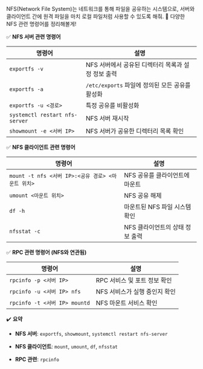 NFS(Network File System)는 네트워크를 통해 파일을 공유하는 시스템으로, 서버와 클라이언트 간에 원격 파일을 마치 로컬 파일처럼 사용할 수 있도록 해줘. 🚀 다양한 NFS 관련 명령어를 정리해볼게!

✅ **NFS 서버 관련 명령어**

|명령어|설명|
|---|---|
|`exportfs -v`|NFS 서버에서 공유된 디렉터리 목록과 설정 정보 출력|
|`exportfs -a`|`/etc/exports` 파일에 정의된 모든 공유를 활성화|
|`exportfs -u <경로>`|특정 공유를 비활성화|
|`systemctl restart nfs-server`|NFS 서버 재시작|
|`showmount -e <서버 IP>`|NFS 서버가 공유한 디렉터리 목록 확인|

✅ **NFS 클라이언트 관련 명령어**

|명령어|설명|
|---|---|
|`mount -t nfs <서버 IP>:<공유 경로> <마운트 위치>`|NFS 공유를 클라이언트에 마운트|
|`umount <마운트 위치>`|NFS 공유 해제|
|`df -h`|마운트된 NFS 파일 시스템 확인|
|`nfsstat -c`|NFS 클라이언트의 상태 정보 출력|

✅ **RPC 관련 명령어 (NFS와 연관됨)**

|명령어|설명|
|---|---|
|`rpcinfo -p <서버 IP>`|RPC 서비스 및 포트 정보 확인|
|`rpcinfo -u <서버 IP> nfs`|NFS 서비스가 실행 중인지 확인|
|`rpcinfo -t <서버 IP> mountd`|NFS 마운트 서비스 확인|

✔️ **요약**

- **NFS 서버**: `exportfs`, `showmount`, `systemctl restart nfs-server`
    
- **NFS 클라이언트**: `mount`, `umount`, `df`, `nfsstat`
    
- **RPC 관련**: `rpcinfo`